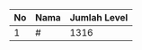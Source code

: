 | No | Nama            | Jumlah Level |
|----|-----------------|--------------|
| 1  | #    |    1316        |

